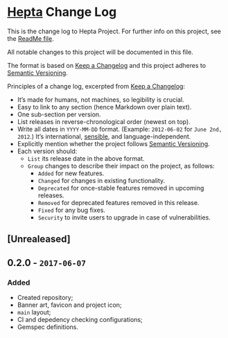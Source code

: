 # [Hepta](https://github.com/Nereare/Hepta) Change Log

This is the change log to Hepta Project. For further info on this project, see the [ReadMe file](https://github.com/Nereare/Hepta/blob/master/readme.md).

All notable changes to this project will be documented in this file.

The format is based on [Keep a Changelog](http://keepachangelog.com/) and this project adheres to [Semantic Versioning](http://semver.org/).

Principles of a change log, excerpted from [Keep a Changelog](http://keepachangelog.com/):

  * It’s made for humans, not machines, so legibility is crucial.
  * Easy to link to any section (hence Markdown over plain text).
  * One sub-section per version.
  * List releases in reverse-chronological order (newest on top).
  * Write all dates in `YYYY-MM-DD` format. (Example: `2012-06-02` for `June 2nd, 2012`.) It’s international, [sensible](http://xkcd.com/1179/), and language-independent.
  * Explicitly mention whether the project follows [Semantic Versioning](http://semver.org/).
  * Each version should:
    * `List` its release date in the above format.
    * `Group` changes to describe their impact on the project, as follows:
      * `Added` for new features.
      * `Changed` for changes in existing functionality.
      * `Deprecated` for once-stable features removed in upcoming releases.
      * `Removed` for deprecated features removed in this release.
      * `Fixed` for any bug fixes.
      * `Security` to invite users to upgrade in case of vulnerabilities.

## [Unrealeased]

## 0.2.0 - `2017-06-07`

### Added

  * Created repository;
  * Banner art, favicon and project icon;
  * `main` layout;
  * CI and depedency checking configurations;
  * Gemspec definitions.

[Unreleased]: https://github.com/Nereare/Hepta/compare/v0.2.0...HEAD
